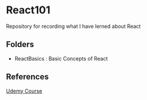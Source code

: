 # React101
Repository for recording what I have lerned about React

## Folders 
- ReactBasics : Basic Concepts of React 

## References
[Udemy Course](https://www.udemy.com/course/react-redux/)
